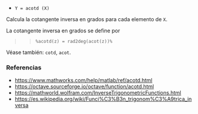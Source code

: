 - `Y = acotd (X)`

Calcula la cotangente inversa en grados para cada elemento de `X`.

La cotangente inversa en grados se define por

> > `%acotd(z) = rad2deg(acot(z))%`

Véase también: `cotd`, `acot`.

### Referencias

- https://www.mathworks.com/help/matlab/ref/acotd.html
- https://octave.sourceforge.io/octave/function/acotd.html
- https://mathworld.wolfram.com/InverseTrigonometricFunctions.html
- https://es.wikipedia.org/wiki/Funci%C3%B3n_trigonom%C3%A9trica_inversa
